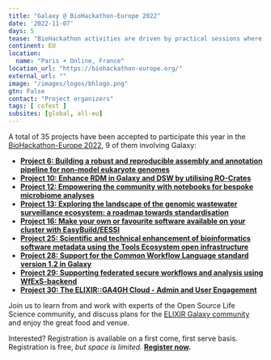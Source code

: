 ```yaml
---
title: "Galaxy @ BioHackathon-Europe 2022"
date: '2022-11-07'
days: 5
tease: "BioHackathon activities are driven by practical sessions where people gather, discuss, and implement ideas and projects during intensive and productive coding sessions"
continent: EU
location:
  name: "Paris + Online, France"
location_url: "https://biohackathon-europe.org/"
external_url: ""
image: "/images/logos/bhlogo.png"
gtn: False
contact: "Project organizers"
tags: [ cofest ]
subsites: [global, all-eu]
---
```


A total of 35 projects have been accepted to participate this year in the [BioHackathon-Europe 2022](https://biohackathon-europe.org/), 9 of them involving Galaxy:

* **[Project 6: Building a robust and reproducible assembly and annotation pipeline for non-model eukaryote genomes](https://github.com/elixir-europe/biohackathon-projects-2022/blob/563eddbfac9b71f88476a53c997b44d8c1e2cc3b/6/README.md)**
* **[Project 10: Enhance RDM in Galaxy and DSW by utilising RO-Crates](https://github.com/elixir-europe/biohackathon-projects-2022/blob/563eddbfac9b71f88476a53c997b44d8c1e2cc3b/10/README.md)**
* **[Project 12: Empowering the community with notebooks for bespoke microbiome analyses](https://github.com/elixir-europe/biohackathon-projects-2022/blob/a3324800cd85d087efe7286251e119e5b34bdf7b/12/README.md)**
* **[Project 13: Exploring the landscape of the genomic wastewater surveillance ecosystem: a roadmap towards standardisation](https://github.com/elixir-europe/biohackathon-projects-2022/blob/563eddbfac9b71f88476a53c997b44d8c1e2cc3b/13/README.md)**
* **[Project 16: Make your own or favourite software available on your cluster with EasyBuild/EESSI](https://github.com/elixir-europe/biohackathon-projects-2022/blob/bf24d38b4b0938ee72c6351fd046beddf1cafc72/16/README.md)**
* **[Project 25: Scientific and technical enhancement of bioinformatics software metadata using the Tools Ecosystem open infrastructure](https://github.com/elixir-europe/biohackathon-projects-2022/blob/563eddbfac9b71f88476a53c997b44d8c1e2cc3b/25/README.md)**
* **[Project 28: Support for the Common Workflow Language standard version 1.2 in Galaxy](https://github.com/elixir-europe/biohackathon-projects-2022/blob/563eddbfac9b71f88476a53c997b44d8c1e2cc3b/28/README.md)**
* **[Project 29: Supporting federated secure workflows and analysis using WfExS-backend](https://github.com/elixir-europe/biohackathon-projects-2022/blob/563eddbfac9b71f88476a53c997b44d8c1e2cc3b/29/README.md)**
* **[Project 30: The ELIXIR::GA4GH Cloud - Admin and User Engagement](https://github.com/elixir-europe/biohackathon-projects-2022/blob/563eddbfac9b71f88476a53c997b44d8c1e2cc3b/30/README.md)**


Join us to learn from and work with experts of the Open Source Life Science community, and discuss plans for the [ELIXIR Galaxy community](https://elixir-europe.org/communities/galaxy) and enjoy the great food and venue.

Interested? Registration is available on a first come, first serve basis. Registration is free, *but space is limited.* **[Register now](https://biohackathon-europe.org/registration.html).**
